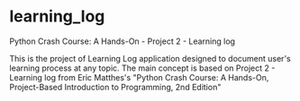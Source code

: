 # learning_log
Python Crash Course: A Hands-On - Project 2 - Learning log

This is the project of Learning Log application designed to document user's learning process at any topic.
The main concept is based on Project 2 - Learning log from Eric Matthes's "Python Crash Course: A Hands-On, Project-Based Introduction to Programming, 2nd Edition"